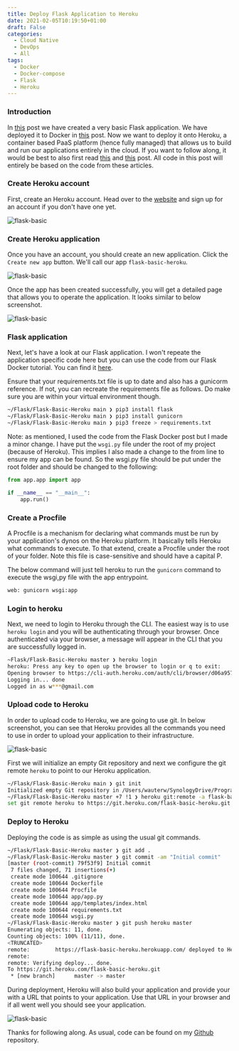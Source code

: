 ```yaml
---
title: Deploy Flask Application to Heroku
date: 2021-02-05T10:19:50+01:00
draft: False
categories:
  - Cloud Native
  - DevOps
  - All
tags:
  - Docker
  - Docker-compose
  - Flask
  - Heroku
---
```


### Introduction

In [this](https://blog.wimwauters.com/devops/2021-02-01-FlaskBasic) post we have created a very basic Flask application. We have deployed it to Docker in [this](https://blog.wimwauters.com/devops/2021-02-01-FlaskBasic-Docker) post. Now we want to deploy it onto Heroku, a container based PaaS platform (hence fully managed) that allows us to build and run our applications entirely in the cloud. If you want to follow along, it would be best to also first read [this](https://blog.wimwauters.com/devops/2021-02-01-FlaskBasic) and [this](https://blog.wimwauters.com/devops/2021-02-01-FlaskBasic-Docker) post. All code in this post will entirely be based on the code from these articles.

### Create Heroku account

First, create an Heroku account. Head over to the [website](https://www.heroku.com/) and sign up for an account if you don't have one yet. 

![flask-basic](/images/2021-02-05-1.png)
### Create Heroku application

Once you have an account, you should create an new application. Click the `Create new app` button. We'll call our app `flask-basic-heroku`.

![flask-basic](/images/2021-02-05-2.png)

Once the app has been created successfully, you will get a detailed page that allows you to operate the application. It looks similar to below screenshot.

![flask-basic](/images/2021-02-05-3.png)

### Flask application

Next, let's have a look at our Flask application. I won't repeate the application specific code here but you can use the code from our Flask Docker tutorial. You can find it [here](https://github.com/wiwa1978/blog-hugo-netlify-code/tree/main/Flask/Flask-Basic-Docker).

Ensure that your requirements.txt file is up to date and also has a gunicorm reference. If not, you can recreate the requirements file as follows. Do make sure you are within your virtual environment though.
```bash
~/Flask/Flask-Basic-Heroku main ❯ pip3 install flask
~/Flask/Flask-Basic-Heroku main ❯ pip3 install gunicorn 
~/Flask/Flask-Basic-Heroku main ❯ pip3 freeze > requirements.txt 
```
Note: as mentioned, I used the code from the Flask Docker post but I made a minor change. I have put the `wsgi.py` file under the root of my project (because of Heroku). This implies I also made a change to the from line to ensure my app can be found. So the wsgi.py file should be put under the root folder and should be changed to the following:

```python
from app.app import app

if __name__ == "__main__":
    app.run()
```

### Create a Procfile

A Procfile is a mechanism for declaring what commands must be run by your application's dynos on the Heroku platform. It basically tells Heroku what commands to execute. To that extend, create a Procfile under the root of your folder. Note this file is case-sensitive and should have a capital P.

The below command will just tell heroku to run the `gunicorn` command to execute the wsgi,py file with the app entrypoint.

```bash
web: gunicorn wsgi:app
```

### Login to heroku
Next, we need to login to Heroku through the CLI. The easiest way is to use `heroku login` and you will be authenticating through your browser. Once authenticated via your browser, a message will appear in the CLI that you are successfully logged in.

```bash
~Flask/Flask-Basic-Heroku master ❯ heroku login 
heroku: Press any key to open up the browser to login or q to exit: 
Opening browser to https://cli-auth.heroku.com/auth/cli/browser/d06a957b-1050-48da-aacd-473e68404fbb?requestor=SFMyNTY.g2gDbQAAAA45NC4xMDQuMTE0LjEyMm4GAK4mjll3AWIAAVGA.Y99SRx68GHEp8zvLkMm-h3cp70GQkkvbtPwEM0oTtq0
Logging in... done
Logged in as w***@gmail.com
```
### Upload code to Heroku

In order to upload code to Heroku, we are going to use git. In below screenshot, you can see that Heroku provides all the commands you need to use in order to upload your application to their infrastructure.

![flask-basic](/images/2021-02-05-4.png)

First we will initialize an empty Git repository and next we configure the git remote `heroku` to point to our Heroku application.

```bash
~/Flask/Flask-Basic-Heroku main ❯ git init 
Initialized empty Git repository in /Users/wauterw/SynologyDrive/Programming/blog-hugo-netlify-code/Flask/Flask-Basic-Heroku/.git/
~/Flask/Flask-Basic-Heroku master +7 !1 ❯ heroku git:remote -a flask-basic-heroku 
set git remote heroku to https://git.heroku.com/flask-basic-heroku.git
```
### Deploy to Heroku
Deploying the code is as simple as using the usual git commands.

```bash
~/Flask/Flask-Basic-Heroku master ❯ git add .
~/Flask/Flask-Basic-Heroku master ❯ git commit -am "Initial commit" 
[master (root-commit) 79f53f9] Initial commit
 7 files changed, 71 insertions(+)
 create mode 100644 .gitignore
 create mode 100644 Dockerfile
 create mode 100644 Procfile
 create mode 100644 app/app.py
 create mode 100644 app/templates/index.html
 create mode 100644 requirements.txt
 create mode 100644 wsgi.py
~/Flask/Flask-Basic-Heroku master ❯ git push heroku master 
Enumerating objects: 11, done.
Counting objects: 100% (11/11), done.
<TRUNCATED>
remote:        https://flask-basic-heroku.herokuapp.com/ deployed to Heroku
remote: 
remote: Verifying deploy... done.
To https://git.heroku.com/flask-basic-heroku.git
 * [new branch]      master -> master
```

During deployment, Heroku will also build your application and provide your with a URL that points to your application. Use that URL in your browser and if all went well you should see your application.

![flask-basic](/images/2021-02-05-5.png)

Thanks for following along. As usual, code can be found on my [Github](https://github.com/wiwa1978/blog-hugo-netlify-code/tree/main/Flask/Flask-Basic-Heroku) repository.